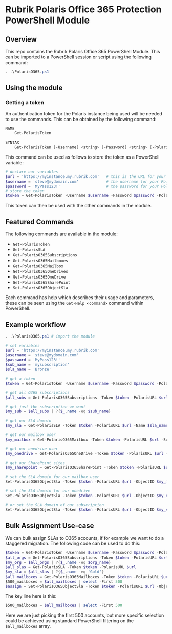# Rubrik Polaris Office 365 Protection PowerShell Module

## Overview

This repo contains the Rubrik Polaris Office 365 PowerShell Module. This can be imported to a PowerShell session or script using the following command:

```powershell
. .\PolarisO365.ps1
```

## Using the module

### Getting a token

An authentication token for the Polaris instance being used will be needed to use the commands. This can be obtained by the following command:

```powershell
NAME
    Get-PolarisToken

SYNTAX
    Get-PolarisToken [-Username] <string> [-Password] <string> [-PolarisURL] <string>  [<CommonParameters>]
```

This command can be used as follows to store the token as a PowerShell variable:

```powershell
# declare our variables
$url = 'https://myinstance.my.rubrik.com'   # this is the URL for your Polaris instance
$username = 'steve@mydomain.com'            # the username for your Polaris instance
$password = 'MyPass123!'                    # the password for your Polaris instance
# store the token
$token = Get-PolarisToken -Username $username -Password $password -PolarisURL $url
```

This token can then be used with the other commands in the module.

## Featured Commands

The following commands are available in the module:

* `Get-PolarisToken`
* `Get-PolarisSLA`
* `Get-PolarisO365Subscriptions`
* `Get-PolarisO365Mailboxes`
* `Get-PolarisO365Mailbox`
* `Get-PolarisO365OneDrives`
* `Get-PolarisO365OneDrive`
* `Get-PolarisO365SharePoint`
* `Set-PolarisO365ObjectSla`

Each command has help which describes their usage and parameters, these can be seen using the `Get-Help <command>` command within PowerShell.

## Example workflow

```powershell
. .\PolarisO365.ps1 # import the module

# set variables
$url = 'https://myinstance.my.rubrik.com'
$username = 'steve@mydomain.com'
$password = 'MyPass123!'
$sub_name = 'mysubscription'
$sla_name = 'Bronze'

# get a token
$token = Get-PolarisToken -Username $username -Password $password -PolarisURL $url

# get all O365 subscriptions
$all_subs = Get-PolarisO365Subscriptions -Token $token -PolarisURL $url

# get just the subscription we want
$my_sub = $all_subs | ?{$_.name -eq $sub_name}

# get our SLA domain
$my_sla = Get-PolarisSLA -Token $token -PolarisURL $url -Name $sla_name

# get our mailbox user
$my_mailbox = Get-PolarisO365Mailbox -Token $token -PolarisURL $url -SubscriptionId $my_sub.id -SearchString 'arif'

# get our onedrive user
$my_onedrive = Get-PolarisO365OneDrive -Token $token -PolarisURL $url -SubscriptionId $my_sub.id -SearchString 'arif'

# get our SharePoint sites
$my_sharepoint = Get-PolarisO365SharePoint -Token $token -PolarisURL $url -SubscriptionId $my_sub.id -SearchString 'arif' - Includes 'SitesOnly'

# set the SLA domain for our mailbox user
Set-PolarisO365ObjectSla -Token $token -PolarisURL $url -ObjectID $my_mailbox.id -SLAID $my_sla.id

# set the SLA domain for our onedrive
Set-PolarisO365ObjectSla -Token $token -PolarisURL $url -ObjectID $my_onedrive.id -SLAID $my_sla.id

# or set the SLA domain of our subscription
Set-PolarisO365ObjectSla -Token $token -PolarisURL $url -ObjectID $my_sub.id -SLAID $my_sla.id
```

## Bulk Assignment Use-case

We can bulk assign SLAs to O365 accounts, if for example we want to do a staggered migration. The following code can be used to do this:

```powershell
$token = Get-PolarisToken -Username $username -Password $password -PolarisURL $url
$all_orgs = Get-PolarisO365Subscriptions -Token $token -PolarisURL $url
$my_org = $all_orgs | ?{$_.name -eq $org_name}
$all_slas = Get-PolarisSLA -Token $token -PolarisURL $url
$my_sla = $all_slas | ?{$_.name -eq 'Gold'}
$all_mailboxes = Get-PolarisO365Mailboxes -Token $token -PolarisURL $url -SubscriptionId $my_org.id
$500_mailboxes = $all_mailboxes | select -First 500
$assign = Set-PolarisO365ObjectSla -Token $token -PolarisURL $url -ObjectID $500_mailboxes.id -SlaID $my_sla.id
```

The key line here is this:

```powershell
$500_mailboxes = $all_mailboxes | select -First 500
```

Here we are just picking the first 500 accounts, but more specific selection could be achieved using standard PowerShell filtering on the `$all_mailboxes` array.